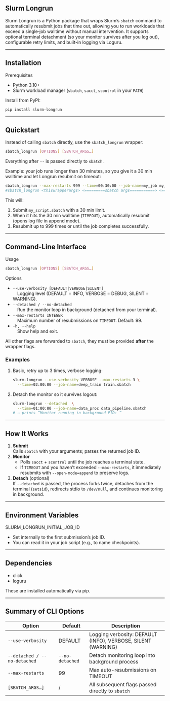 ## Slurm Longrun

Slurm Longrun is a Python package that wraps Slurm’s `sbatch` command to automatically resubmit jobs that time out, allowing you to run workloads that exceed a single‐job walltime without manual intervention. It supports optional terminal detachment (so your monitor survives after you log out), configurable retry limits, and built-in logging via Loguru.

---

## Installation

Prerequisites  
- Python 3.10+  
- Slurm workload manager (`sbatch`, `sacct`, `scontrol` in your `PATH`)  

Install from PyPI:  
```bash
pip install slurm-longrun
```

---

## Quickstart

Instead of calling `sbatch` directly, use the `sbatch_longrun` wrapper:

```bash
sbatch_longrun [OPTIONS] [SBATCH_ARGS…]
```

Everything after `--` is passed directly to `sbatch`.  

Example: your job runs longer than 30 minutes, so you give it a 30 min walltime and let Longrun resubmit on timeout:

```bash
sbatch_longrun --max-restarts 999 --time=00:30:00 --job-name=my_job my_script.sbatch
#sbatch_longrun <thiswrapperargs> <=========sbatch args===========> <===script.sh==>
```

This will:  
1. Submit `my_script.sbatch` with a 30 min limit.  
2. When it hits the 30 min walltime (`TIMEOUT`), automatically resubmit (opens log file in append mode).  
3. Resubmit up to 999 times or until the job completes successfully.

---

## Command-Line Interface

Usage  
```bash
sbatch_longrun [OPTIONS] [SBATCH_ARGS…]
```

Options  
-  `--use-verbosity [DEFAULT|VERBOSE|SILENT]`  
 Logging level (DEFAULT = INFO, VERBOSE = DEBUG, SILENT = WARNING).  
-  `--detached / --no-detached`  
 Run the monitor loop in background (detached from your terminal).  
-  `--max-restarts INTEGER`  
 Maximum number of resubmissions on `TIMEOUT`. Default: 99.  
-  `-h, --help`  
 Show help and exit.  

All other flags are forwarded to `sbatch`, they must be provided **after** the wrapper flags. 

### Examples

1. Basic, retry up to 3 times, verbose logging:  
   ```bash
   slurm-longrun --use-verbosity VERBOSE --max-restarts 3 \
     --time=02:00:00 --job-name=deep_train train.sbatch
   ```

2. Detach the monitor so it survives logout:  
   ```bash
   slurm-longrun --detached  \
     --time=01:00:00 --job-name=data_proc data_pipeline.sbatch
   # → prints “Monitor running in background PID: ”
   ```

---

## How It Works

1. **Submit**  
   Calls `sbatch` with your arguments; parses the returned job ID.  
2. **Monitor**  
   - Polls `sacct` + `scontrol` until the job reaches a terminal state.  
   - If `TIMEOUT` and you haven’t exceeded `--max-restarts`, it immediately resubmits with `--open-mode=append` to preserve logs.  
3. **Detach** (optional)  
   If `--detached` is passed, the process forks twice, detaches from the terminal (`setsid`), redirects stdio to `/dev/null`, and continues monitoring in background.  

---

## Environment Variables

SLURM_LONGRUN_INITIAL_JOB_ID  
- Set internally to the first submission’s job ID.  
- You can read it in your job script (e.g., to name checkpoints).

---

## Dependencies

- click  
- loguru  

These are installed automatically via pip.

---

## Summary of CLI Options

| Option                       | Default         | Description                                                  |
| ---------------------------- | --------------- | ------------------------------------------------------------ |
| `--use-verbosity`            | DEFAULT         | Logging verbosity: DEFAULT (INFO), VERBOSE, SILENT (WARNING) |
| `--detached / --no-detached` | `--no-detached` | Detach monitoring loop into background process               |
| `--max-restarts `            | 99              | Max auto-resubmissions on TIMEOUT                            |
| `[SBATCH_ARGS…]`          |  /              | All subsequent flags passed directly to `sbatch`             |
